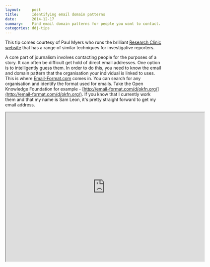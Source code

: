```yaml
---
layout:     post
title:      Identifying email domain patterns
date:       2014-12-17
summary:	Find email domain patterns for people you want to contact. 
categories: ddj-tips
---
```

This tip comes courtesy of Paul Myers who runs the brilliant [Research Clinic website](http://researchclinic.net/) that has a range of similar techniques for investigative reporters.

A core part of journalism involves contacting people for the purposes of a story. It can often be difficult get hold of direct email addresses. One option is to intelligently guess them. In order to do this, you need to know the email and domain pattern that the organisation your individual is linked to uses. This is where [Email-Format.com](http://email-format.com/) comes in. You can search for any organisation and identify the format used for emails. Take the Open Knowledge Foundation for example - [http://email-format.com/d/okfn.org/](http://email-format.com/d/okfn.org/). If you know that I currently work them and that my name is Sam Leon, it's pretty straight forward to get my email address.

<center><iframe src="https://docs.google.com/file/d/0B3m0VSUa2b5mLUxlUFdxSVB0aVk/preview" width="640" height="480"></iframe></center>


